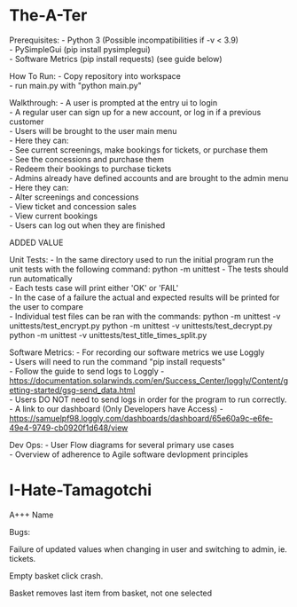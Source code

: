 # The-A-Ter
Prerequisites:
    - Python 3 (Possible incompatibilities if -v < 3.9)  
    - PySimpleGui (pip install pysimplegui)  
    - Software Metrics (pip install requests) (see guide below)  

How To Run:
    - Copy repository into workspace  
    - run main.py with "python main.py"  

Walkthrough:
    - A user is prompted at the entry ui to login  
    - A regular user can sign up for a new account, or log in if a previous customer  
    - Users will be brought to the user main menu  
    - Here they can:  
        - See current screenings, make bookings for tickets, or purchase them  
        - See the concessions and purchase them  
        - Redeem their bookings to purchase tickets  
    - Admins already have defined accounts and are brought to the admin menu  
    - Here they can:  
        - Alter screenings and concessions  
        - View ticket and concession sales  
        - View current bookings   
    - Users can log out when they are finished  

ADDED VALUE 

Unit Tests:
    - In the same directory used to run the initial program run the unit tests with the following command:
        python -m unittest
    - The tests should run automatically  
    - Each tests case will print either 'OK' or 'FAIL'  
    - In the case of a failure the actual and expected results will be printed for the user to compare    
    - Individual test files can be ran with the commands:
        python -m unittest -v unittests/test_encrypt.py
        python -m unittest -v unittests/test_decrypt.py
        python -m unittest -v unittests/test_title_times_split.py 

Software Metrics:
    - For recording our software metrics we use Loggly  
    - Users will need to run the command "pip install requests"   
    - Follow the guide to send logs to Loggly - https://documentation.solarwinds.com/en/Success_Center/loggly/Content/getting-started/gsg-send_data.html  
    - Users DO NOT need to send logs in order for the program to run correctly.  
    - A link to our dashboard (Only Developers have Access) - https://samuelpf98.loggly.com/dashboards/dashboard/65e60a9c-e6fe-49e4-9749-cb0920f1d648/view  
    
Dev Ops:
    -   User Flow diagrams for several primary use cases  
    -   Overview of adherence to Agile software devlopment principles  
# I-Hate-Tamagotchi
A+++ Name


Bugs:

Failure of updated values when changing in user and switching to admin, ie. tickets.

Empty basket click crash.

Basket removes last item from basket, not one selected